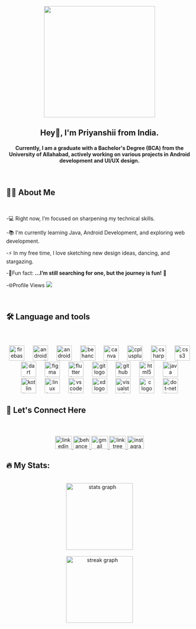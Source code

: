 <div align="center">
  <img  src="https://www.bing.com/th/id/OGC.e4e49b1aefb967df084fcafbe942596f?pid=1.7&rurl=https%3a%2f%2fuser-images.githubusercontent.com%2f74038190%2f248884004-af212da4-8588-4d7c-8400-16e56f2746a0.gif&ehk=MnsXOR5la7lz%2bxrSsIz3rDA8m%2boncchC5NHKJUcmgJI%3d" height="300px"   />
</
div>
<br clear="both">

<h2 align="center">Hey👋, I'm Priyanshii from India.</h2>
<h4 align="center">Currently, I am a graduate with a Bachelor's Degree (BCA) from the University of Allahabad, actively working on various projects in Android development and UI/UX design.</h4>
<br>

<h2 align="left">👩‍💻  About Me</h2>

<br>
<div align = "left">
  
 -💻 Right now, I’m focused on sharpening my technical skills.<br>
 
 -📚 I'm currently learning Java, Android Development, and exploring web development.<br>
 
 -⚡ In my free time, I love sketching new design ideas, dancing, and stargazing.<br> 
 
 -🎲Fun fact: **...I’m still searching for one, but the journey is fun!** 🫡<br>
 
 -🌐Profile Views <a href="https://github.com/priyanshii11/github-profile-views-counter"><img src="https://komarev.com/ghpvc/?username=priyanshii11&color=blue"></a>
 
</div>
<br>
<h2 align="left">🛠 Language and tools</h2>
<br>

###
<div align="center">
  <img src="https://cdn.jsdelivr.net/gh/devicons/devicon/icons/firebase/firebase-plain.svg" height="41" alt="firebase logo"  />
  <img width="15" />
  <img src="https://cdn.jsdelivr.net/gh/devicons/devicon/icons/androidstudio/androidstudio-original.svg" height="41" alt="androidstudio logo"  />
  <img width="15" />
  <img src="https://cdn.jsdelivr.net/gh/devicons/devicon/icons/android/android-original.svg" height="41" alt="android logo"  />
  <img width="15" />
  <img src="https://cdn.simpleicons.org/behance/1769FF" height="41" alt="behance logo"  />
  <img width="15" />
  <img src="https://cdn.jsdelivr.net/gh/devicons/devicon/icons/canva/canva-original.svg" height="41" alt="canva logo"  />
  <img width="15" />
  <img src="https://cdn.jsdelivr.net/gh/devicons/devicon/icons/cplusplus/cplusplus-original.svg" height="41" alt="cplusplus logo"
  />
  <img width="15" />
  <img src="https://cdn.jsdelivr.net/gh/devicons/devicon/icons/csharp/csharp-original.svg" height="41" alt="csharp logo"  />
  <img width="15" />
  <img src="https://cdn.jsdelivr.net/gh/devicons/devicon/icons/css3/css3-original.svg" height="41" alt="css3 logo"  />
  <img width="15" />
  <img src="https://cdn.jsdelivr.net/gh/devicons/devicon/icons/dart/dart-original.svg" height="41" alt="dart logo"  />
  <img width="15" />
  <img src="https://cdn.jsdelivr.net/gh/devicons/devicon/icons/figma/figma-original.svg" height="41" alt="figma logo"  />
  <img width="15" />
  <img src="https://cdn.jsdelivr.net/gh/devicons/devicon/icons/flutter/flutter-original.svg" height="41" alt="flutter logo"  />
  <img width="15" />
  <img src="https://cdn.jsdelivr.net/gh/devicons/devicon/icons/git/git-original.svg" height="41" alt="git logo"  />
  <img width="15" />
  <img src="https://skillicons.dev/icons?i=github" height="41" alt="github logo"  />
  <img width="15" />
  <img src="https://cdn.jsdelivr.net/gh/devicons/devicon/icons/html5/html5-original.svg" height="41" alt="html5 logo"  />
  <img width="15" />
  <img src="https://cdn.jsdelivr.net/gh/devicons/devicon/icons/java/java-original.svg" height="41" alt="java logo"  />
  <img width="15" />
  <img src="https://cdn.jsdelivr.net/gh/devicons/devicon/icons/kotlin/kotlin-original.svg" height="41" alt="kotlin logo"  />
  <img width="15" />
  <img src="https://cdn.jsdelivr.net/gh/devicons/devicon/icons/linux/linux-original.svg" height="41" alt="linux logo"  />
  <img width="15" />
  <img src="https://cdn.jsdelivr.net/gh/devicons/devicon/icons/vscode/vscode-original.svg" height="41" alt="vscode logo"  />
  <img width="15" />
  <img src="https://cdn.jsdelivr.net/gh/devicons/devicon/icons/xd/xd-plain.svg" height="41" alt="xd logo"  />
  <img width="15" />
  <img src="https://cdn.jsdelivr.net/gh/devicons/devicon/icons/visualstudio/visualstudio-plain.svg" height="41" alt="visualstudio logo"  />
  <img width="15" />
  <img src="https://cdn.jsdelivr.net/gh/devicons/devicon/icons/c/c-original.svg" height="41" alt="c logo"  />
  <img width="15" />
  <img src="https://cdn.jsdelivr.net/gh/devicons/devicon/icons/dot-net/dot-net-original.svg" height="41" alt="dot-net logo"  />
</div>

<h2 align="left">💬 Let's Connect Here</h2>
<br>

###

<div align="center">
  <a href="https://www.linkedin.com/in/priyanshi-khare" target="_blank">
    <img src="https://raw.githubusercontent.com/maurodesouza/profile-readme-generator/master/src/assets/icons/social/linkedin/default.svg" width="45" height="35" alt="linkedin logo"  />
  </a>
  <a href="https://www.behance.net/priyanshikhare11" target="_blank">
    <img src="https://raw.githubusercontent.com/maurodesouza/profile-readme-generator/master/src/assets/icons/social/behance/default.svg" width="45" height="35" alt="behance logo"  />
  </a>
  <a href="mailto:priyanshil222@gmail.com" target="_blank">
    <img src="https://raw.githubusercontent.com/maurodesouza/profile-readme-generator/master/src/assets/icons/social/gmail/default.svg" width="45" height="35" alt="gmail logo"  />
  </a>
  <a href="https://linktr.ee/priyanshikhare11" target="_blank">
    <img src="https://raw.githubusercontent.com/maurodesouza/profile-readme-generator/master/src/assets/icons/social/linktree/default.svg" width="45" height="35" alt="linktree logo"  />
  </a>
  <a href="https://instagram.com/Priyanshii.11" target="_blank">
    <img src="https://raw.githubusercontent.com/maurodesouza/profile-readme-generator/master/src/assets/icons/social/instagram/default.svg" width="45" height="35" alt="instagram logo"  />
  </a>
</div>

<h2 align="left">🔥  My Stats:</h2>
<br>
<div align ="center">
  <img src="https://github-readme-stats.vercel.app/api?username=priyanshii11&hide_title=true&hide_rank=false&show_icons=true&include_all_commits=true&count_private=true&disable_animations=false&theme=vue-dark&locale=en&hide_border=true&order=1" height="180" alt="stats graph" /> <br>
  <br>
  
  <img src="https://streak-stats.demolab.com?user=priyanshii11&locale=en&mode=daily&theme=vue-dark&hide_border=false&border_radius=7&order=3" height="180" alt="streak graph"  />
</div>
